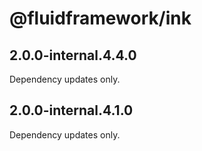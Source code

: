 # @fluidframework/ink

## 2.0.0-internal.4.4.0

Dependency updates only.

## 2.0.0-internal.4.1.0

Dependency updates only.
